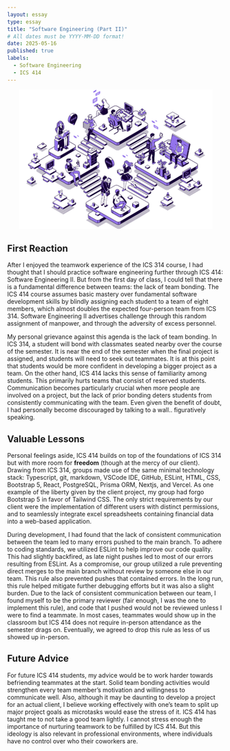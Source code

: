```yaml
---
layout: essay
type: essay
title: "Software Engineering (Part II)"
# All dates must be YYYY-MM-DD format!
date: 2025-05-16
published: true
labels:
  - Software Engineering
  - ICS 414
---
```


<p align="center">
  <img src="../img/software-two/teamwork.png" width="450px">
</p>

## First Reaction

After I enjoyed the teamwork experience of the ICS 314 course, I had thought that I should practice software engineering further through ICS 414: Software Engineering II. But from the first day of class, I could tell that there is a fundamental difference between teams: the lack of team bonding. The ICS 414 course assumes basic mastery over fundamental software development skills by blindly assigning each student to a team of eight members, which almost doubles the expected four-person team from ICS 314. Software Engineering II advertises challenge through this random assignment of manpower, and through the adversity of excess personnel.

My personal grievance against this agenda is the lack of team bonding. In ICS 314, a student will bond with classmates seated nearby over the course of the semester. It is near the end of the semester when the final project is assigned, and students will need to seek out teammates. It is at this point that students would be more confident in developing a bigger project as a team. On the other hand, ICS 414 lacks this sense of familiarity among students. This primarily hurts teams that consist of reserved students. Communication becomes particularly crucial when more people are involved on a project, but the lack of prior bonding deters students from consistently communicating with the team. Even given the benefit of doubt, I had personally become discouraged by talking to a wall.. figuratively speaking.

## Valuable Lessons

Personal feelings aside, ICS 414 builds on top of the foundations of ICS 314 but with more room for **freedom** (though at the mercy of our client). Drawing from ICS 314, groups made use of the same minimal technology stack: Typescript, git, markdown, VSCode IDE, GitHub, ESLint, HTML, CSS, Bootstrap 5, React, PostgreSQL, Prisma ORM, Nextjs, and Vercel. As one example of the liberty given by the client project, my group had forgo Bootstrap 5 in favor of Tailwind CSS. The only strict requirements by our client were the implementation of different users with distinct permissions, and to seamlessly integrate excel spreadsheets containing financial data into a web-based application. 

During development, I had found that the lack of consistent communication between the team led to many errors pushed to the main branch. To adhere to coding standards, we utilized ESLint to help improve our code quality. This had slightly backfired, as late night pushes led to most of our errors resulting from ESLint. As a compromise, our group utilized a rule preventing direct merges to the main branch without review by someone else in our team. This rule also prevented pushes that contained errors. In the long run, this rule helped mitigate further debugging efforts but it was also a slight burden. Due to the lack of consistent communication between our team, I found myself to be the primary reviewer (fair enough, I was the one to implement this rule), and code that I pushed would not be reviewed unless I were to find a teammate. In most cases, teammates would show up in the classroom but ICS 414 does not require in-person attendance as the semester drags on. Eventually, we agreed to drop this rule as less of us showed up in-person.

## Future Advice

For future ICS 414 students, my advice would be to work harder towards befriending teammates at the start. Solid team bonding activities would strengthen every team member’s motivation and willingness to communicate well. Also, although it may be daunting to develop a project for an actual client, I believe working effectively with one’s team to split up major project goals as microtasks would ease the stress of it. ICS 414 has taught me to not take a good team lightly. I cannot stress enough the importance of nurturing teamwork to be fulfilled by ICS 414. But this ideology is also relevant in professional environments, where individuals have no control over who their coworkers are.
